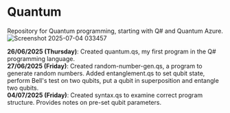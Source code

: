 # Quantum
Repository for Quantum programming, starting with Q# and Quantum Azure.  
![Screenshot 2025-07-04 033457](https://github.com/user-attachments/assets/5514b4e0-1656-45a0-a323-2facd1df6ef6)



<b>26/06/2025 (Thursday)</b>: Created quantum.qs, my first program in the Q# programming language.  
<b>27/06/2025 (Friday)</b>: Created random-number-gen.qs, a program to generate random numbers. Added entanglement.qs to set qubit state, perform Bell's test on two qubits, put a qubit in superposition and entangle two qubits.  
<b>04/07/2025 (Friday)</b>: Created syntax.qs to examine correct program structure. Provides notes on pre-set qubit parameters.  

